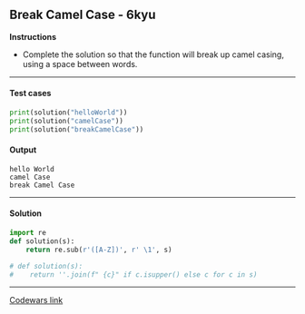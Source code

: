 ## Break Camel Case - 6kyu

**Instructions**

- Complete the solution so that the function will break up camel casing, using a space between words.

---

#### Test cases

```python
print(solution("helloWorld"))
print(solution("camelCase"))
print(solution("breakCamelCase"))
```

#### Output 
```
hello World
camel Case
break Camel Case
```

---

#### Solution

```python
import re
def solution(s):
    return re.sub(r'([A-Z])', r' \1', s)

# def solution(s): 
#    return ''.join(f" {c}" if c.isupper() else c for c in s)
```

---


[Codewars link](https://www.codewars.com/kata/5208f99aee097e6552000148)
